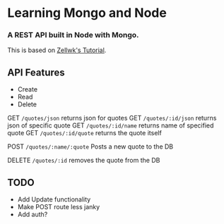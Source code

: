 # Learning Mongo and Node
### A REST API built in Node with Mongo.


This is based on [Zellwk's Tutorial](https://zellwk.com/blog/crud-express-mongodb/).


## API Features
* Create
* Read
* Delete

GET `/quotes/json` returns json for quotes
GET `/quotes/:id/json` returns json of specific quote
GET `/quotes/:id/name` returns name of specified quote
GET `/quotes/:id/quote` returns the quote itself

POST `/quotes/:name/:quote` Posts a new quote to the DB

DELETE `/quotes/:id` removes the quote from the DB

## TODO
* Add Update functionality
* Make POST route less janky
* Add auth?
